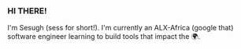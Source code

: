 ### HI THERE!
I'm Sesugh (sess for short!). I'm currently an ALX-Africa (google that) software engineer learning to build tools that impact the 🌍.

